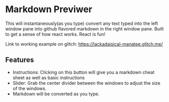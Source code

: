 # Markdown Previwer
This will instantaneously(as you type) convert any text typed into the left window pane into github flavored markdown in the right window pane.
Built to get a sense of how react works. React is fun!

Link to working example on glitch:
https://lackadaisical-manatee.glitch.me/

## Features

* Instructions: Clicking on this button will give you a markdown cheat sheet as well as basic instructions
* Slider: Grab the center divider between the windows to adjust the size of the windows.
* Markdown will be converted as you type.
